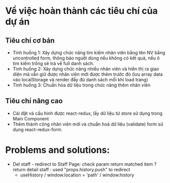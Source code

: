# Về việc hoàn thành các tiêu chí của dự án

## Tiêu chí cơ bản

- Tình huống 1: Xây dựng chức năng tìm kiếm nhân viên bằng tên NV bằng uncontrolled form, thông báo người dùng nếu không có kết quả, nếu ô tìm kiếm trống sẽ trả về full danh sách.
- Tình huống 2: Xây dựng chức năng nhiều nhân viên và hiển thị ra giao diện mà vẫn giữ được nhân viên mới được thêm trước đó (lưu array data vào localStorage và render đầy đủ danh sách mỗi khi load trang)
- Tình huống 3: Chuẩn hóa dữ liệu trong chức năng thêm nhân viên

## Tiêu chí nâng cao

- Cài đặt và cấu hình được react-redux, lấy dữ liệu từ store sử dụng trong Main Component
- Thêm thành công nhân viên mới và chuẩn hoá dữ liệu (validate) form sử dụng react-redux-form.

# Problems and solutions:

- Del staff - redirect to Staff Page:
  check param return matched item ? return detail staff : used "props.history.push" to redirect
  - useHistory / window.location = 'path' / window.history
